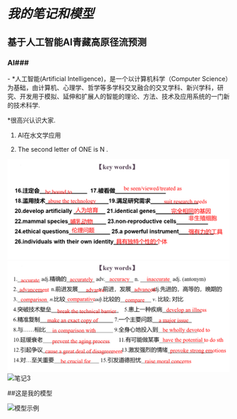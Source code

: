 # *我的笔记和模型*

## **基于人工智能AI青藏高原径流预测**

### AI###
</font>
- *人工智能(Artificial Intelligence)，是一个以计算机科学（Computer Science）为基础，由计算机、心理学、哲学等多学科交叉融合的交叉学科、新兴学科，研究、开发用于模拟、延伸和扩展人的智能的理论、方法、技术及应用系统的一门新的技术科学.

*很高兴认识大家.


1. AI在水文学应用


2. The second letter of ONE is N .


![笔记1](images/123.png)
![笔记2](images/001.png)
![笔记3](images/note3.jpg)

##这是我的模型

![模型示例](videos/1234.jpg)

